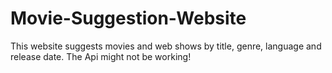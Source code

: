 # Movie-Suggestion-Website
This website suggests movies and web shows by title, genre, language and release date.
The Api might not be working!
